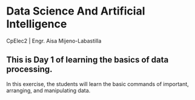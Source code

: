 # Data Science And Artificial Intelligence
CpElec2 | Engr. Aisa Mijeno-Labastilla

## This is Day 1 of learning the basics of data processing.

In this exercise, the students will learn the basic commands of important, arranging, and manipulating data.
